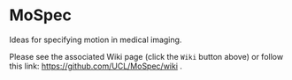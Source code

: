 # MoSpec
Ideas for specifying motion in medical imaging.

Please see the associated Wiki page (click the `Wiki` button above) or follow this link: https://github.com/UCL/MoSpec/wiki .
